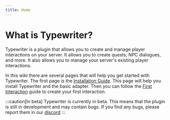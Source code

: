 ```yaml
---
title: Home
---
```


# What is Typewriter?

Typewriter is a plugin that allows you to create and manage player interactions on your server. It allows you to create
quests, NPC dialogues, and more. It also allows you to manage your server's existing player interactions.

In this wiki there are several pages that will help you get started with Typewriter. The first page is
the [Installation Guide](./02-getting-started/01-installation.mdx). This page will help you install Typewriter and the basic adapter. Then you
can follow the [First Interaction](./03-creating-stories/01-interactions/index.mdx) guide to create your first interaction.

:::caution[In beta]
Typewriter is currently in beta. This means that the plugin is still in development and may contain bugs. If you find
any bugs, please report them in our [discord](https://discord.gg/p7WH9VvdMQ)
:::
